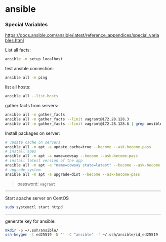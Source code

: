 # ansible

### Special Variables

https://docs.ansible.com/ansible/latest/reference_appendices/special_variables.html

List all facts:
```bash
ansible -m setup localhost
```

test ansible connection:
```bash
ansible all -m ping
```

list all hosts:
```bash
ansible all --list-hosts
```

gather facts from servers:
```bash
ansible all -m gather_facts
ansible all -m gather_facts --limit vagrant@172.28.128.3
ansible all -m gather_facts --limit vagrant@172.28.128.6 | grep ansible_distribution
```

Install packages on server:
```bash
# update cache on servers
ansible all -m apt -a update_cache=true --become --ask-become-pass
# install apps
ansible all -m apt -a name=cowsay --become --ask-become-pass
# install latest version of the app
ansible all -m apt -a "name=cowsay state=latest" --become --ask-become-pass
# upgrade system
ansible all -m apt -a upgrade=dist --become --ask-become-pass
```
> password: `vagrant`

---

Start apache server on CentOS
```bash
sudo systemctl start httpd
```

---

generate key for ansible:
```bash
mkdir -p ~/.ssh/ansible/
ssh-keygen -t ed25519 -N '' -C "ansible" -f ~/.ssh/ansible/id_ed25519
```

